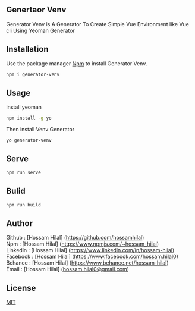 ## Genertaor Venv
Generator Venv is A Generator To Create Simple Vue Environment like Vue cli Using Yeoman Generator 


## Installation

Use the package manager [Npm](https://www.npmjs.com/) to install Generator Venv.

```bash
npm i generator-venv
```

## Usage
install yeoman 

```bash
npm install -g yo
```
Then install Venv Generator <br />

```bash
yo generator-venv
```

## Serve

```bash
npm run serve 
```

## Bulid

```bash
npm run build 
```

## Author
Github    : [Hossam Hilal] (https://github.com/hossamhilal) <br />
Npm       : [Hossam Hilal] (https://www.npmjs.com/~hossam_hilal) <br />
Linkedin  : [Hossam Hilal] (https://www.linkedin.com/in/hossam-hilal) <br />
Facebook  : [Hossam Hilal] (https://www.facebook.com/hossam.hilal0) <br />
Behance   : [Hossam Hilal] (https://www.behance.net/hossam-hilal) <br />
Email     : [Hossam Hilal] (hossam.hilal0@gmail.com) <br />




## License
[MIT](https://choosealicense.com/licenses/mit/)
